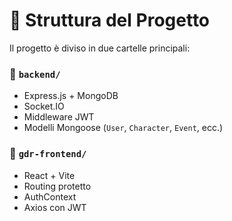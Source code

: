 # 🧱 Struttura del Progetto

Il progetto è diviso in due cartelle principali:

### 📁 `backend/`
- Express.js + MongoDB
- Socket.IO
- Middleware JWT
- Modelli Mongoose (`User`, `Character`, `Event`, ecc.)

### 📁 `gdr-frontend/`
- React + Vite
- Routing protetto
- AuthContext
- Axios con JWT